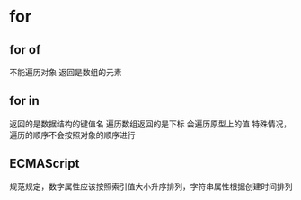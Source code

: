# for

## for of

不能遍历对象
返回是数组的元素

## for in

返回的是数据结构的键值名
遍历数组返回的是下标
会遍历原型上的值
特殊情况，遍历的顺序不会按照对象的顺序进行

## ECMAScript

规范规定，数字属性应该按照索引值大小升序排列，字符串属性根据创建时间排列
